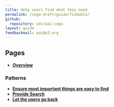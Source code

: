 ```yaml
---
title: Help users find what they need
permalink: /coga-draft/guide/findable/
github:
  repository: w3c/wai-coga
layout: guide
feedbackmail: wai@w3.org
---
```


## Pages

- **[Overview](./overview)**

### Patterns

- **[Ensure most important things are easy to find](./conspicuous-primary)**
- **[Provide Search](./search-facility)**
- **[Let the users go back](reviewable-input)**

